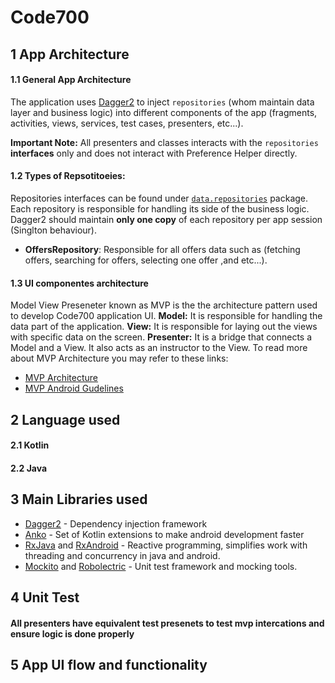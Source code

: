 # Code700
## 1 App Architecture
#### 1.1 General App Architecture
The application uses [Dagger2](https://google.github.io/dagger/) to inject `repositories` (whom maintain data layer and business logic) into different components of the app (fragments, activities, views, services, test cases, presenters, etc...).

**Important Note:** All presenters and classes interacts with the `repositories` **interfaces** only and does not interact with Preference Helper directly.
#### 1.2 Types of Repsotitoeies:
Repositories interfaces can be found under [`data.repositories`](https://github.com/zack-barakat/code700/tree/master/app/src/main/java/com/android/code700/data/repositories) package. Each repository is responsible for handling its side of the business logic.
Dagger2 should maintain **only one copy** of each repository per app session (Singlton behaviour).

* **OffersRepository**: Responsible for all offers data such as (fetching offers, searching for offers, selecting one offer ,and etc...).

#### 1.3 UI componentes architecture
Model View Preseneter known as MVP is the the architecture pattern used to develop Code700 application UI.
**Model:** It is responsible for handling the data part of the application.
**View:** It is responsible for laying out the views with specific data on the screen.
**Presenter:** It is a bridge that connects a Model and a View. It also acts as an instructor to the View.
To read more about MVP Architecture you may refer to these links:
- [MVP Architecture](https://blog.mindorks.com/essential-guide-for-designing-your-android-app-architecture-mvp-part-1-74efaf1cda40#.lkml1yggq)
- [MVP Android Gudelines](https://medium.com/@cervonefrancesco/model-view-presenter-android-guidelines-94970b430ddf)

## 2 Language used
#### 2.1 Kotlin
#### 2.2 Java

## 3 Main Libraries used

* [Dagger2](https://google.github.io/dagger/android.html) - Dependency injection framework
* [Anko](https://github.com/Kotlin/anko) - Set of Kotlin extensions to make android development faster
* [RxJava](https://github.com/ReactiveX/RxJava) and [RxAndroid](https://github.com/ReactiveX/RxAndroid) - Reactive programming, simplifies work with threading and concurrency in java and android.
* [Mockito](https://github.com/mockito/mockito) and [Robolectric](https://github.com/robolectric/robolectric) - Unit test framework and mocking tools.

## 4 Unit Test

#### All presenters have equivalent test presenets to test mvp intercations and ensure logic is done properly

## 5 App UI flow and functionality

